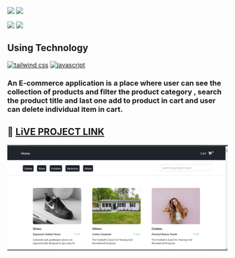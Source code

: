 [![](https://img.shields.io/badge/ANURAG%20TIWARI-ADD8E6?style=for-the-badge)]()
[![](https://img.shields.io/badge/HITESH%20CHOUDHARY-ADD8E6?style=for-the-badge)]()

[![](https://img.shields.io/badge/linkedin-blue?style=for-the-badge&logo=linkedin&logoColor=white)](https://www.linkedin.com/in/ankush-kumar-275129176/)
[![](https://img.shields.io/badge/MY%20PORTFOLIO-0B94DE?style=for-the-badge)](https://developerankush.tk/ 'Link')

## **Using Technology**
[![tailwind css](https://img.shields.io/badge/tailwind%20css-blue?style=for-the-badge&logo=tailwind%20css&logoColor=white)]()
[![javascript](https://img.shields.io/badge/react-black?style=for-the-badge&logo=react&logoColor=blue)]()


### An E-commerce application is a place where user can see the collection of products and filter the product category , search the product title and last one add to product in cart and user can delete individual item in cart.
 
## 🚀 [LiVE PROJECT LINK](https://coruscating-biscotti-cd60f8.netlify.app/) 

![shopify clone](./src/components/image/productscreen.png)
